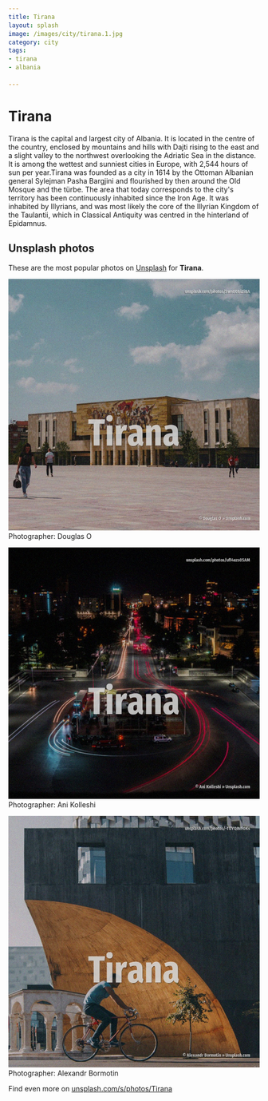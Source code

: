 ```yaml
---
title: Tirana
layout: splash
image: /images/city/tirana.1.jpg
category: city
tags:
- tirana
- albania

---
```

# Tirana

Tirana  is the capital and largest city of Albania. It is located in the centre of the country, enclosed by mountains and hills with Dajti rising to  the east and a slight valley to the northwest overlooking the Adriatic Sea in the distance. It is among the wettest and sunniest cities in Europe, with 2,544 hours of sun per year.Tirana was  founded as a city in 1614 by the Ottoman Albanian general Sylejman Pasha Bargjini and flourished by  then around the Old Mosque and the türbe. The area that today corresponds to the city's territory has been continuously inhabited since the  Iron Age. It was inhabited by Illyrians, and was most likely the core of the Illyrian Kingdom of the  Taulantii, which in Classical Antiquity was centred in the hinterland of Epidamnus. 

 
## Unsplash photos
These are the most popular photos on [Unsplash](https://unsplash.com) for **Tirana**.
 
![Tirana](/images/city/tirana.1.jpg)
Photographer:  Douglas O
 
![Tirana](/images/city/tirana.2.jpg)
Photographer:  Ani Kolleshi
 
![Tirana](/images/city/tirana.3.jpg)
Photographer:  Alexandr Bormotin
 
Find even more on [unsplash.com/s/photos/Tirana](https://unsplash.com/s/photos/Tirana)
 
